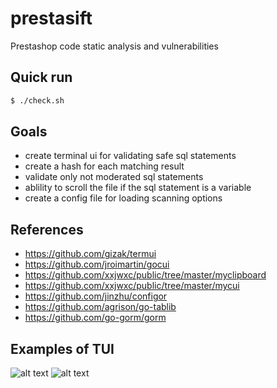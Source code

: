 # prestasift
Prestashop code static analysis and vulnerabilities

## Quick run
```sh
$ ./check.sh
```

## Goals
- create terminal ui for validating safe sql statements
- create a hash for each matching result
- validate only not moderated sql statements
- ablility to scroll the file if the sql statement is a variable
- create a config file for loading scanning options

## References
- https://github.com/gizak/termui
- https://github.com/jroimartin/gocui 
-	https://github.com/xxjwxc/public/tree/master/myclipboard
- https://github.com/xxjwxc/public/tree/master/mycui
- https://github.com/jinzhu/configor
- https://github.com/agrison/go-tablib
- https://github.com/go-gorm/gorm

## Examples of TUI
![alt text](https://raw.githubusercontent.com/xxjwxc/gormt/master/image/gormt/ui_en.gif "gormt cui")
![alt text](https://raw.githubusercontent.com/asciimoo/wuzz/master/docs/images/screencast.gif "wuzz tui")
